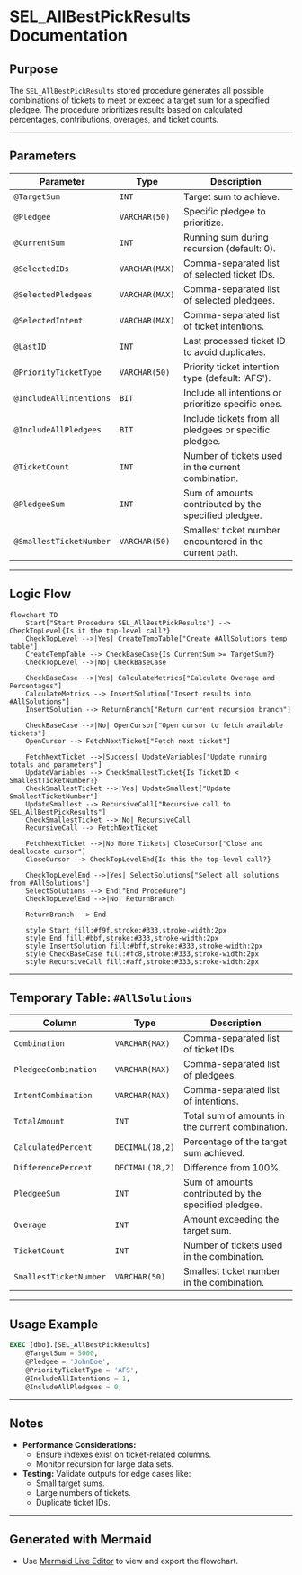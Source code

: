 # SEL_AllBestPickResults Documentation

## Purpose
The `SEL_AllBestPickResults` stored procedure generates all possible combinations of tickets to meet or exceed a target sum for a specified pledgee. The procedure prioritizes results based on calculated percentages, contributions, overages, and ticket counts.

---

## Parameters
| **Parameter**            | **Type**        | **Description**                                             |
|---------------------------|-----------------|-------------------------------------------------------------|
| `@TargetSum`             | `INT`           | Target sum to achieve.                                      |
| `@Pledgee`               | `VARCHAR(50)`   | Specific pledgee to prioritize.                            |
| `@CurrentSum`            | `INT`           | Running sum during recursion (default: 0).                 |
| `@SelectedIDs`           | `VARCHAR(MAX)`  | Comma-separated list of selected ticket IDs.               |
| `@SelectedPledgees`      | `VARCHAR(MAX)`  | Comma-separated list of selected pledgees.                 |
| `@SelectedIntent`        | `VARCHAR(MAX)`  | Comma-separated list of ticket intentions.                 |
| `@LastID`                | `INT`           | Last processed ticket ID to avoid duplicates.              |
| `@PriorityTicketType`    | `VARCHAR(50)`   | Priority ticket intention type (default: 'AFS').           |
| `@IncludeAllIntentions`  | `BIT`           | Include all intentions or prioritize specific ones.        |
| `@IncludeAllPledgees`    | `BIT`           | Include tickets from all pledgees or specific pledgee.     |
| `@TicketCount`           | `INT`           | Number of tickets used in the current combination.         |
| `@PledgeeSum`            | `INT`           | Sum of amounts contributed by the specified pledgee.       |
| `@SmallestTicketNumber`  | `VARCHAR(50)`   | Smallest ticket number encountered in the current path.    |

---

## Logic Flow
```mermaid
flowchart TD
    Start["Start Procedure SEL_AllBestPickResults"] --> CheckTopLevel{Is it the top-level call?}
    CheckTopLevel -->|Yes| CreateTempTable["Create #AllSolutions temp table"]
    CreateTempTable --> CheckBaseCase{Is CurrentSum >= TargetSum?}
    CheckTopLevel -->|No| CheckBaseCase

    CheckBaseCase -->|Yes| CalculateMetrics["Calculate Overage and Percentages"]
    CalculateMetrics --> InsertSolution["Insert results into #AllSolutions"]
    InsertSolution --> ReturnBranch["Return current recursion branch"]

    CheckBaseCase -->|No| OpenCursor["Open cursor to fetch available tickets"]
    OpenCursor --> FetchNextTicket["Fetch next ticket"]

    FetchNextTicket -->|Success| UpdateVariables["Update running totals and parameters"]
    UpdateVariables --> CheckSmallestTicket{Is TicketID < SmallestTicketNumber?}
    CheckSmallestTicket -->|Yes| UpdateSmallest["Update SmallestTicketNumber"]
    UpdateSmallest --> RecursiveCall["Recursive call to SEL_AllBestPickResults"]
    CheckSmallestTicket -->|No| RecursiveCall
    RecursiveCall --> FetchNextTicket

    FetchNextTicket -->|No More Tickets| CloseCursor["Close and deallocate cursor"]
    CloseCursor --> CheckTopLevelEnd{Is this the top-level call?}

    CheckTopLevelEnd -->|Yes| SelectSolutions["Select all solutions from #AllSolutions"]
    SelectSolutions --> End["End Procedure"]
    CheckTopLevelEnd -->|No| ReturnBranch

    ReturnBranch --> End

    style Start fill:#f9f,stroke:#333,stroke-width:2px
    style End fill:#bbf,stroke:#333,stroke-width:2px
    style InsertSolution fill:#bff,stroke:#333,stroke-width:2px
    style CheckBaseCase fill:#fc8,stroke:#333,stroke-width:2px
    style RecursiveCall fill:#aff,stroke:#333,stroke-width:2px
```

---

## Temporary Table: `#AllSolutions`
| **Column**               | **Type**          | **Description**                                             |
|---------------------------|-------------------|-------------------------------------------------------------|
| `Combination`            | `VARCHAR(MAX)`    | Comma-separated list of ticket IDs.                        |
| `PledgeeCombination`     | `VARCHAR(MAX)`    | Comma-separated list of pledgees.                          |
| `IntentCombination`      | `VARCHAR(MAX)`    | Comma-separated list of intentions.                        |
| `TotalAmount`            | `INT`             | Total sum of amounts in the current combination.           |
| `CalculatedPercent`      | `DECIMAL(18,2)`   | Percentage of the target sum achieved.                     |
| `DifferencePercent`      | `DECIMAL(18,2)`   | Difference from 100%.                                      |
| `PledgeeSum`             | `INT`             | Sum of amounts contributed by the specified pledgee.       |
| `Overage`                | `INT`             | Amount exceeding the target sum.                           |
| `TicketCount`            | `INT`             | Number of tickets used in the combination.                 |
| `SmallestTicketNumber`   | `VARCHAR(50)`     | Smallest ticket number in the combination.                 |

---

## Usage Example
```sql
EXEC [dbo].[SEL_AllBestPickResults]
    @TargetSum = 5000,
    @Pledgee = 'JohnDoe',
    @PriorityTicketType = 'AFS',
    @IncludeAllIntentions = 1,
    @IncludeAllPledgees = 0;
```

---

## Notes
- **Performance Considerations:**
  - Ensure indexes exist on ticket-related columns.
  - Monitor recursion for large data sets.
- **Testing:** Validate outputs for edge cases like:
  - Small target sums.
  - Large numbers of tickets.
  - Duplicate ticket IDs.

---

## Generated with Mermaid
- Use [Mermaid Live Editor](https://mermaid.live/) to view and export the flowchart.
